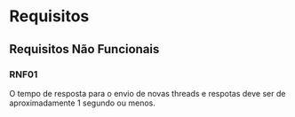 # Requisitos

## Requisitos Não Funcionais

### RNF01
  O tempo de resposta para o envio de novas threads e respotas deve ser de aproximadamente 1 segundo ou menos.
